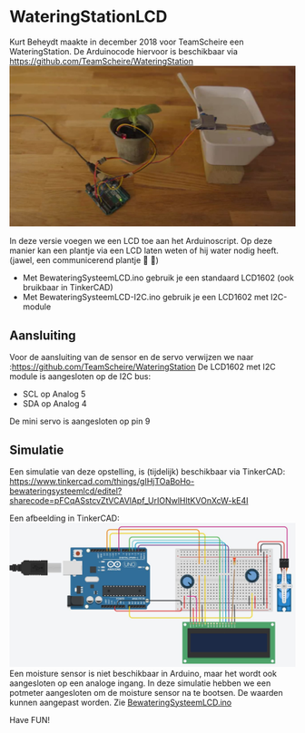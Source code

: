 # WateringStationLCD

Kurt Beheydt maakte in december 2018 voor TeamScheire een WateringStation.  De Arduinocode hiervoor is beschikbaar via https://github.com/TeamScheire/WateringStation
![WateringStation](https://github.com/TeamScheire/WateringStation/blob/master/footage/setup.jpg)

In deze versie voegen we een LCD toe aan het Arduinoscript.  Op deze manier kan een plantje via een LCD laten weten of hij water nodig heeft. (jawel, een communicerend plantje :thinking: :shushing_face:)
* Met BewateringSysteemLCD.ino gebruik je een standaard LCD1602  (ook bruikbaar in TinkerCAD)
* Met BewateringSysteemLCD-I2C.ino gebruik je een LCD1602 met I2C-module

## Aansluiting
Voor de aansluiting van de sensor en de servo verwijzen we naar :https://github.com/TeamScheire/WateringStation
De LCD1602 met I2C module is aangesloten op de I2C bus:
* SCL op Analog 5
* SDA op Analog 4

De mini servo is aangesloten op pin 9

## Simulatie
Een simulatie van deze opstelling, is (tijdelijk) beschikbaar via TinkerCAD: https://www.tinkercad.com/things/gIHjTOaBoHo-bewateringsysteemlcd/editel?sharecode=pFCqASstcvZtVCAVlApf_UrIONwlHltKVOnXcW-kE4I

Een afbeelding in TinkerCAD:
![Bewateringsysteem](https://github.com/moeskopsjan/WateringStationLCD/blob/main/BewateringSimulatieTinkerCAD.JPG)
Een moisture sensor is niet beschikbaar in Arduino, maar het wordt ook aangesloten op een analoge ingang.  In deze simulatie hebben we een potmeter aangesloten om de moisture sensor na te bootsen.
De waarden kunnen aangepast worden.  Zie [BewateringSysteemLCD.ino](https://github.com/moeskopsjan/WateringStationLCD/blob/main/BewateringSysteemLCD.ino)


Have FUN!
